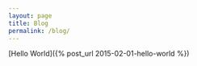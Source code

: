 ```yaml
---
layout: page
title: Blog
permalink: /blog/
---
```


[Hello World]({% post_url 2015-02-01-hello-world %})
